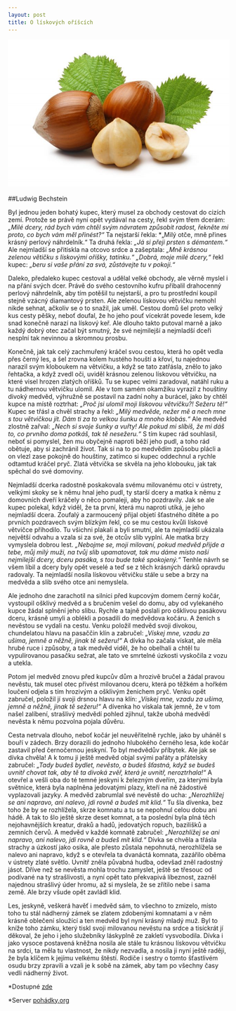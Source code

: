 ```yaml
---
layout: post
title: O lískových oříšcích
---
```

![alt obrázek lískových oříšků](https://github.com/450000/450000.github.io/blob/master/images/orisky_liskove.jpg)


##Ludwig Bechstein

Byl jednou jeden bohatý kupec, který musel za obchody cestovat do cizích zemí. Protože se právě nyní opět vydával na cesty, řekl svým
třem dcerám: *„Milé dcery, rád bych vám chtěl svým návratem způsobit radost, řekněte mi proto, co bych vám měl přinést?“* 
Ta nejstarší řekla: *„Milý otče, mně přines krásný perlový náhrdelník.“ Ta druhá řekla: *„Já si přeji prsten s démantem.“* 
Ale nejmladší se přitiskla na otcovo srdce a zašeptala: *„Mně krásnou zelenou větičku s lískovými oříšky, tatínku.“ „Dobrá, moje
milé dcery,“* řekl kupec: *„beru si vaše přání za svá, zůstávejte tu v pokoji.“*

Daleko, předaleko kupec cestoval a udělal velké obchody, ale věrně myslel i na přání svých dcer. Právě do svého cestovního kufru přibalil
drahocenný perlový náhrdelník, aby tím potěšil tu nejstarší, a pro tu prostřední koupil stejně vzácný diamantový prsten. Ale zelenou 
lískovou větvičku nemohl nikde sehnat, ačkoliv se o to snažil, jak uměl. Cestou domů šel proto velký kus cesty pěšky, neboť doufal,
že ho jeho pouť vícekrát povede lesem, kde snad konečně narazí na lískový keř. Ale dlouho takto putoval marně a jako každý dobrý otec
začal být smutný, že své nejmilejší a nejmladší dceři nesplní tak nevinnou a skromnou prosbu.

Konečně, jak tak celý zachmuřený kráčel svou cestou, která ho opět vedla přes černý les, a šel zrovna kolem hustého houští a křoví,
tu najednou narazil svým kloboukem na větvičku, a když se tato zatřásla, znělo to jako řehtačka, a když zvedl oči, uviděl krásnou zelenou
lískovou větvičku, na které visel hrozen zlatých oříšků. Tu se kupec velmi zaradoval, natáhl ruku a tu nádhernou větvičku ulomil. 
Ale v tom samém okamžiku vyrazil z houštiny divoký medvěd, výhružně se postavil na zadní nohy a burácel, jako by chtěl kupce na místě
roztrhat: *„Proč jsi ulomil moji lískovou větvičku?! Sežeru tě!“* Kupec se třásl a chvěl strachy a řekl: *„Milý medvěde, nežer mě 
a nech mne s tou větvičkou jít. Dám ti za to velkou šunku a mnoho klobás.“* Ale medvěd zlostně zařval: *„Nech si svoje šunky a vuřty!
Ale pokud mi slíbíš, že mi dáš to, co prvního doma potkáš, tak tě nesežeru.“* S tím kupec rád souhlasil, neboť si pomyslel, žen mu
obyčejně naproti běží jeho pudl, a toho rád obětuje, aby si zachránil život. Tak si na to po medvědím způsobu plácli a on vlezl zase
pokojně do houštiny, zatímco si kupec oddechnul a rychle odtamtud kráčel pryč. Zlatá větvička se skvěla na jeho klobouku, jak tak spěchal
do své domoviny.

Nejmladší dcerka radostně poskakovala svému milovanému otci v ústrety, velkými skoky se k němu hnal jeho pudl, ty starší dcery a matka
k němu z domovních dveří kráčely o něco pomaleji, aby ho pozdravily. Jak se ale kupec polekal, když viděl, že ta první, která mu naproti
utíká, je jeho nejmladší dcera. Zoufalý a zarmoucený přijal objetí šťastného dítěte a po prvních pozdravech svým blízkým řekl, co se mu
cestou kvůli lískové větvičce přihodilo. Tu všichni plakali a byli smutní, ale ta nejmladší ukázala největší odvahu a vzala si za své,
že otcův slib vyplní. Ale matka brzy vymyslela dobrou lest. *„Nebojme se, moji milovaní, pokud medvěd přijde a tebe, můj milý muži, 
na tvůj slib upamatovat, tak mu dáme místo naší nejmilejší dcery, dceru pasáka, s tou bude také spokojený.“* Tenhle návrh se všem líbil
a dcery byly opět veselé a teď se z těch krásných dárků opravdu radovaly. Ta nejmladší nosila lískovou větvičku stále u sebe a brzy na
medvěda a slib svého otce ani nemyslela.

Ale jednoho dne zarachotil na silnici před kupcovým domem černý kočár, vystoupil ošklivý medvěd a s bručením vešel do domu, aby od
vylekaného kupce žádal splnění jeho slibu. Rychle a tajně poslali pro ošklivou pasákovu dceru, krásně umyli a oblékli a posadili do
medvědova kočáru. A ženich s nevěstou se vydali na cestu. Venku položil medvěd svoji divokou, chundelatou hlavu na pasaččin klín
a zabručel: *„Vískej mne, vzadu za ušima, jemně a něžně, jinak tě sežeru!“* A dívka ho začala vískat, ale měla hrubé ruce i způsoby,
a tak medvěd viděl, že ho obelhali a chtěl tu vypulírovanou pasačku sežrat, ale tato ve smrtelné úzkosti vyskočila z vozu a utekla.

Potom jel medvěd znovu před kupcův dům a hrozivě bručel a žádal pravou nevěstu, tak musel otec přivést milovanou dceru, která po těžkém
a hořkém loučení odjela s tím hrozivým a ošklivým ženichem pryč. Venku opět zabručel, položil jí svoji drsnou hlavu na klín:
*„Vískej mne, vzadu za ušima, jemně a něžně, jinak tě sežeru!“* A dívenka ho vískala tak jemně, že v tom našel zalíbení, strašlivý
medvědí pohled zjihnul, takže ubohá medvědí nevěsta k němu pozvolna pojala důvěru.

Cesta netrvala dlouho, neboť kočár jel neuvěřitelně rychle, jako by uháněl s bouří v zádech. Brzy dorazili do jednoho hlubokého černého
lesa, kde kočár zastavil před černočernou jeskyní. To byl medvědův příbytek. Ale jak se dívka chvěla! A k tomu ji ještě medvěd objal
svými pařáty a přátelsky zabručel: *„Tady budeš bydlet, nevěsto, a budeš šťastná, když se budeš uvnitř chovat tak, aby tě ta divoká
zvěř, která je uvnitř, neroztrhala!“* A otevřel a vešli oba do té temné jeskyni k železným dveřím, za kterými byla světnice, která
byla naplněna jedovatými plazy, kteří na ně žádostivě vyplazovali jazyky. A medvěd zabrumlal své nevěstě do ucha: *„Nerozhlížej se ani
napravo, ani nalevo, jdi rovně a budeš mít klid.“* Tu šla dívenka, bez toho že by se rozhlížela, skrze komnatu a tu se nepohnul celou
dobu ani hádě. A tak to šlo ještě skrze deset komnat, a ta poslední byla plná těch nejohavnějších kreatur, draků a hadů, jedovatých 
ropuch, bazilišků a zemních červů. A medvěd v každé komnatě zabručel: *„Nerozhlížej se ani napravo, ani nalevo, jdi rovně a budeš mít 
klid.“* Dívka se chvěla a třásla strachy a úzkostí jako osika, ale přesto zůstala nepohnutá, nerozhlížela se nalevo ani napravo, když s
e otevřela ta dvanáctá komnata, zazářilo oběma v ústrety zlaté světlo. Uvnitř zněla půvabná hudba, odevšad zněl radostný jásot. Dříve 
než se nevěsta mohla trochu zamyslet, ještě se třesouc od podívané na ty strašlivosti, a nyní opět tato překvapivá líbeznost, zazněl
najednou strašlivý úder hromu, až si myslela, že se zřítilo nebe i sama země. Ale brzy všude opět zavládl klid.

Les, jeskyně, veškerá havěť i medvěd sám, to všechno to zmizelo, místo toho tu stál nádherný zámek se zlatem zdobenými komnatami
a v něm krásně oblečení sloužící a ten medvěd byl nyní krásný mladý muž. Byl to kníže toho zámku, který tiskl svoji milovanou nevěstu
na srdce a tisíckrát jí děkoval, že jeho i jeho služebníky láskyplně ze zakletí vysvobodila.
Dívka i jako vysoce postavená kněžna nosila ale stále tu krásnou lískovou větvičku na srdci, ta měla tu vlastnost, že nikdy nezvadla,
a nosila ji nyní ještě raději, že byla klíčem k jejímu velkému štěstí.
Rodiče i sestry o tomto šťastlivém osudu brzy zpravili a vzali je k sobě na zámek, aby tam po všechny časy vedli nádherný život. 


*Dostupné [zde]( http://pohadky.org/index.php?co=pohadka&pohadka=765)<br/>

*Server [pohádky.org](www.pohadky.org)





